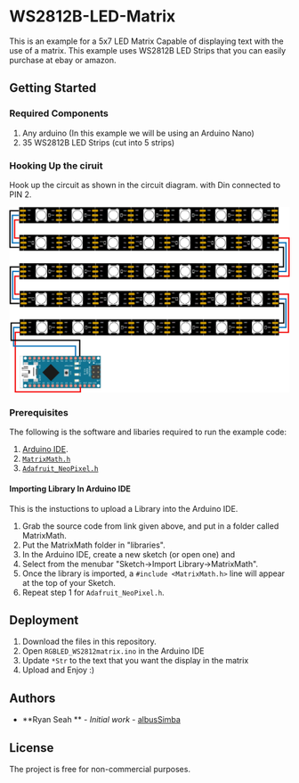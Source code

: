 # WS2812B-LED-Matrix
This is an example for a 5x7 LED Matrix Capable of displaying text with the use of a matrix. This example uses WS2812B LED Strips that you can easily purchase at ebay or amazon. 

## Getting Started
### Required Components
1) Any arduino (In this example we will be using an Arduino Nano)
2) 35 WS2812B LED Strips (cut into 5 strips)
### Hooking Up the ciruit
Hook up the circuit as shown in the circuit diagram. with Din connected to PIN 2.

![Alt text](CircuitDiagram.jpg?width=1)

### Prerequisites
The following is the software and libaries required to  run the example code:

1) [Arduino IDE](https://www.arduino.cc/en/main/software).
2) [`MatrixMath.h`](https://github.com/eecharlie/MatrixMath)
3) [`Adafruit_NeoPixel.h`](https://github.com/adafruit/Adafruit_NeoPixel)

#### Importing Library In Arduino IDE
This is the instuctions to upload a Library into the Arduino IDE.

1) Grab the source code from link given above, and put in a folder called MatrixMath.
2) Put the MatrixMath folder in "libraries\".
3) In the Arduino IDE, create a new sketch (or open one) and
4) Select from the menubar "Sketch->Import Library->MatrixMath".
5) Once the library is imported, a `#include <MatrixMath.h>` line will appear at the top of your Sketch.
6) Repeat step 1 for `Adafruit_NeoPixel.h`.

## Deployment
1) Download the files in this repository. 
2) Open `RGBLED_WS2812matrix.ino` in the Arduino IDE
3) Update `*Str` to the text that you want the display in the matrix 
4) Upload and Enjoy :)

## Authors
* **Ryan Seah ** - *Initial work* - [albusSimba]( https://github.com/albusSimba)
## License
The project is free for non-commercial purposes.



